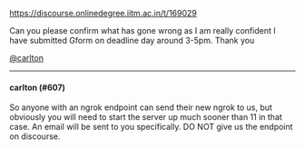 https://discourse.onlinedegree.iitm.ac.in/t/169029

Can you please confirm what has gone wrong as I am really confident I have submitted Gform on deadline day around 3-5pm. Thank you</p>
<p><a class="mention" href="/u/carlton">@carlton</a></p><hr>

<h4>carlton (#607)</h4>
<p>So anyone with an ngrok endpoint can send their new ngrok to us, but obviously you will need to start the server up much sooner than 11 in that case. An email will be sent to you specifically. DO NOT give us the endpoint on discourse.